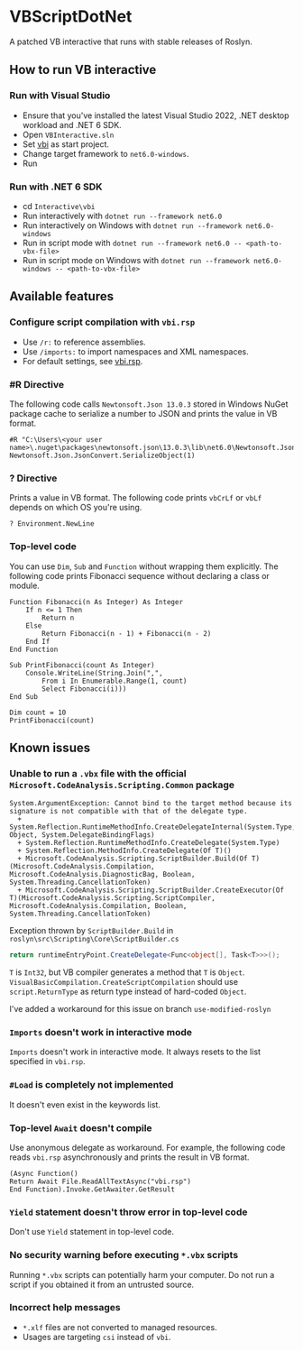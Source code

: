 # VBScriptDotNet
A patched VB interactive that runs with stable releases of Roslyn.

## How to run VB interactive
### Run with Visual Studio
- Ensure that you've installed the latest Visual Studio 2022, .NET desktop workload and .NET 6 SDK.
- Open `VBInteractive.sln`
- Set [vbi](Interactive\vbi\vbi.vbproj) as start project.
- Change target framework to `net6.0-windows`.
- Run

### Run with .NET 6 SDK
- cd `Interactive\vbi`
- Run interactively with `dotnet run --framework net6.0`
- Run interactively on Windows with `dotnet run --framework net6.0-windows`
- Run in script mode with `dotnet run --framework net6.0 -- <path-to-vbx-file>`
- Run in script mode on Windows with `dotnet run --framework net6.0-windows -- <path-to-vbx-file>`

## Available features

### Configure script compilation with `vbi.rsp`
- Use `/r:` to reference assemblies.
- Use `/imports:` to import namespaces and XML namespaces.
- For default settings, see [vbi.rsp](Interactive\vbi\vbi.coreclr.rsp).

### #R Directive
The following code calls `Newtonsoft.Json 13.0.3` stored in Windows NuGet package cache to serialize a number to JSON and prints the value in VB format.
```vbnet
#R "C:\Users\<your user name>\.nuget\packages\newtonsoft.json\13.0.3\lib\net6.0\Newtonsoft.Json.dll"
Newtonsoft.Json.JsonConvert.SerializeObject(1)
```

### ? Directive
Prints a value in VB format.
The following code prints `vbCrLf` or `vbLf` depends on which OS you're using.
```vbnet
? Environment.NewLine
```

### Top-level code
You can use `Dim`, `Sub` and `Function` without wrapping them explicitly.
The following code prints Fibonacci sequence without declaring a class or module.
```vbnet
Function Fibonacci(n As Integer) As Integer
    If n <= 1 Then
        Return n
    Else
        Return Fibonacci(n - 1) + Fibonacci(n - 2)
    End If
End Function

Sub PrintFibonacci(count As Integer)
    Console.WriteLine(String.Join(",",
        From i In Enumerable.Range(1, count)
        Select Fibonacci(i)))
End Sub

Dim count = 10
PrintFibonacci(count)
```

## Known issues
### Unable to run a `.vbx` file with the official `Microsoft.CodeAnalysis.Scripting.Common` package
```console
System.ArgumentException: Cannot bind to the target method because its signature is not compatible with that of the delegate type.
  + System.Reflection.RuntimeMethodInfo.CreateDelegateInternal(System.Type, Object, System.DelegateBindingFlags)
  + System.Reflection.RuntimeMethodInfo.CreateDelegate(System.Type)
  + System.Reflection.MethodInfo.CreateDelegate(Of T)()
  + Microsoft.CodeAnalysis.Scripting.ScriptBuilder.Build(Of T)(Microsoft.CodeAnalysis.Compilation, Microsoft.CodeAnalysis.DiagnosticBag, Boolean, System.Threading.CancellationToken)
  + Microsoft.CodeAnalysis.Scripting.ScriptBuilder.CreateExecutor(Of T)(Microsoft.CodeAnalysis.Scripting.ScriptCompiler, Microsoft.CodeAnalysis.Compilation, Boolean, System.Threading.CancellationToken)
```

Exception thrown by `ScriptBuilder.Build` in `roslyn\src\Scripting\Core\ScriptBuilder.cs`
```csharp
return runtimeEntryPoint.CreateDelegate<Func<object[], Task<T>>>();
```

`T` is `Int32`, but VB compiler generates a method that `T` is `Object`. `VisualBasicCompilation.CreateScriptCompilation` should use `script.ReturnType` as return type instead of hard-coded `Object`.

I've added a workaround for this issue on branch `use-modified-roslyn`

### `Imports` doesn't work in interactive mode
`Imports` doesn't work in interactive mode. It always resets to the list specified in `vbi.rsp`.

### `#Load` is completely not implemented
It doesn't even exist in the keywords list.

### Top-level `Await` doesn't compile
Use anonymous delegate as workaround. For example, the following code reads `vbi.rsp` asynchronously and prints the result in VB format.
```vbnet
(Async Function()
Return Await File.ReadAllTextAsync("vbi.rsp")
End Function).Invoke.GetAwaiter.GetResult
```

### `Yield` statement doesn't throw error in top-level code
Don't use `Yield` statement in top-level code. 

### No security warning before executing `*.vbx` scripts
Running `*.vbx` scripts can potentially harm your computer. Do not run a script if you obtained it from an untrusted source.

### Incorrect help messages
- `*.xlf` files are not converted to managed resources.
- Usages are targeting `csi` instead of `vbi`.